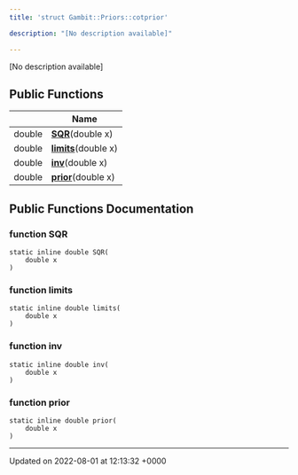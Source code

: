 ```yaml
---
title: 'struct Gambit::Priors::cotprior'

description: "[No description available]"

---
```









[No description available]

## Public Functions

|                | Name           |
| -------------- | -------------- |
| double | **[SQR](/documentation/code/classes/structgambit_1_1priors_1_1cotprior/#function-sqr)**(double x) |
| double | **[limits](/documentation/code/classes/structgambit_1_1priors_1_1cotprior/#function-limits)**(double x) |
| double | **[inv](/documentation/code/classes/structgambit_1_1priors_1_1cotprior/#function-inv)**(double x) |
| double | **[prior](/documentation/code/classes/structgambit_1_1priors_1_1cotprior/#function-prior)**(double x) |

## Public Functions Documentation

### function SQR

```
static inline double SQR(
    double x
)
```


### function limits

```
static inline double limits(
    double x
)
```


### function inv

```
static inline double inv(
    double x
)
```


### function prior

```
static inline double prior(
    double x
)
```


-------------------------------

Updated on 2022-08-01 at 12:13:32 +0000